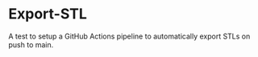 # Export-STL
A test to setup a GitHub Actions pipeline to automatically export STLs on push to main.
